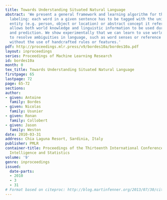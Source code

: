 ```yaml
---
title: Towards Understanding Situated Natural Language
abstract: 'We present a general framework and learning algorithm for the task of concept
  labeling: each word in a given sentence has to be tagged with the unique physical
  entity (e.g. person, object or location) or abstract concept it refers to. Our method
  allows both world knowledge and linguistic information to be used during learning
  and prediction. We show experimentally that we can learn to use world knowledge
  to resolve ambiguities in language, such as word senses or reference resolution,
  without the use of handcrafted rules or features.'
pdf: http://proceedings.mlr.press/v9/bordes10a/bordes10a.pdf
layout: inproceedings
series: Proceedings of Machine Learning Research
id: bordes10a
month: 0
tex_title: Towards Understanding Situated Natural Language
firstpage: 65
lastpage: 72
page: 65-72
sections: 
author:
- given: Antoine
  family: Bordes
- given: Nicolas
  family: Usunier
- given: Ronan
  family: Collobert
- given: Jason
  family: Weston
date: 2010-03-31
address: Chia Laguna Resort, Sardinia, Italy
publisher: PMLR
container-title: Proceedings of the Thirteenth International Conference on Artificial
  Intelligence and Statistics
volume: '9'
genre: inproceedings
issued:
  date-parts:
  - 2010
  - 3
  - 31
# Format based on citeproc: http://blog.martinfenner.org/2013/07/30/citeproc-yaml-for-bibliographies/
---
```

